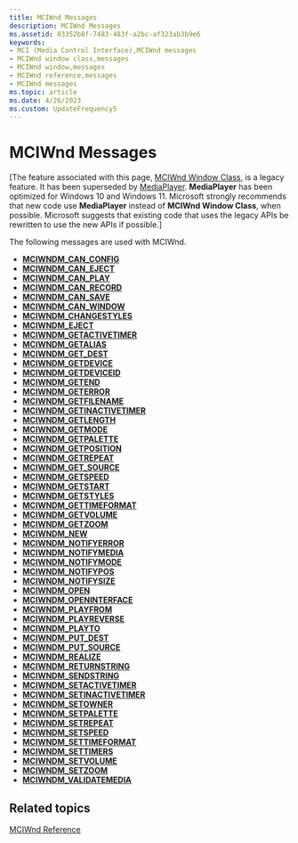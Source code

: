 ```yaml
---
title: MCIWnd Messages
description: MCIWnd Messages
ms.assetid: 03352b8f-7483-483f-a2bc-af323ab3b9e6
keywords:
- MCI (Media Control Interface),MCIWnd messages
- MCIWnd window class,messages
- MCIWnd window,messages
- MCIWnd reference,messages
- MCIWnd messages
ms.topic: article
ms.date: 4/26/2023
ms.custom: UpdateFrequency5
---
```


# MCIWnd Messages

\[The feature associated with this page, [MCIWnd Window Class](/windows/win32/multimedia/mciwnd-window-class), is a legacy feature. It has been superseded by [MediaPlayer](/uwp/api/Windows.Media.Playback.MediaPlayer). **MediaPlayer** has been optimized for Windows 10 and Windows 11. Microsoft strongly recommends that new code use **MediaPlayer** instead of **MCIWnd Window Class**, when possible. Microsoft suggests that existing code that uses the legacy APIs be rewritten to use the new APIs if possible.\]

The following messages are used with MCIWnd.

-   [**MCIWNDM\_CAN\_CONFIG**](mciwndm-can-config.md)
-   [**MCIWNDM\_CAN\_EJECT**](mciwndm-can-eject.md)
-   [**MCIWNDM\_CAN\_PLAY**](mciwndm-can-play.md)
-   [**MCIWNDM\_CAN\_RECORD**](mciwndm-can-record.md)
-   [**MCIWNDM\_CAN\_SAVE**](mciwndm-can-save.md)
-   [**MCIWNDM\_CAN\_WINDOW**](mciwndm-can-window.md)
-   [**MCIWNDM\_CHANGESTYLES**](mciwndm-changestyles.md)
-   [**MCIWNDM\_EJECT**](mciwndm-eject.md)
-   [**MCIWNDM\_GETACTIVETIMER**](mciwndm-getactivetimer.md)
-   [**MCIWNDM\_GETALIAS**](mciwndm-getalias.md)
-   [**MCIWNDM\_GET\_DEST**](mciwndm-get-dest.md)
-   [**MCIWNDM\_GETDEVICE**](mciwndm-getdevice.md)
-   [**MCIWNDM\_GETDEVICEID**](mciwndm-getdeviceid.md)
-   [**MCIWNDM\_GETEND**](mciwndm-getend.md)
-   [**MCIWNDM\_GETERROR**](mciwndm-geterror.md)
-   [**MCIWNDM\_GETFILENAME**](mciwndm-getfilename.md)
-   [**MCIWNDM\_GETINACTIVETIMER**](mciwndm-getinactivetimer.md)
-   [**MCIWNDM\_GETLENGTH**](mciwndm-getlength.md)
-   [**MCIWNDM\_GETMODE**](mciwndm-getmode.md)
-   [**MCIWNDM\_GETPALETTE**](mciwndm-getpalette.md)
-   [**MCIWNDM\_GETPOSITION**](mciwndm-getposition.md)
-   [**MCIWNDM\_GETREPEAT**](mciwndm-getrepeat.md)
-   [**MCIWNDM\_GET\_SOURCE**](mciwndm-get-source.md)
-   [**MCIWNDM\_GETSPEED**](mciwndm-getspeed.md)
-   [**MCIWNDM\_GETSTART**](mciwndm-getstart.md)
-   [**MCIWNDM\_GETSTYLES**](mciwndm-getstyles.md)
-   [**MCIWNDM\_GETTIMEFORMAT**](mciwndm-gettimeformat.md)
-   [**MCIWNDM\_GETVOLUME**](mciwndm-getvolume.md)
-   [**MCIWNDM\_GETZOOM**](mciwndm-getzoom.md)
-   [**MCIWNDM\_NEW**](mciwndm-new.md)
-   [**MCIWNDM\_NOTIFYERROR**](mciwndm-notifyerror.md)
-   [**MCIWNDM\_NOTIFYMEDIA**](mciwndm-notifymedia.md)
-   [**MCIWNDM\_NOTIFYMODE**](mciwndm-notifymode.md)
-   [**MCIWNDM\_NOTIFYPOS**](mciwndm-notifypos.md)
-   [**MCIWNDM\_NOTIFYSIZE**](mciwndm-notifysize.md)
-   [**MCIWNDM\_OPEN**](mciwndm-open.md)
-   [**MCIWNDM\_OPENINTERFACE**](mciwndm-openinterface.md)
-   [**MCIWNDM\_PLAYFROM**](mciwndm-playfrom.md)
-   [**MCIWNDM\_PLAYREVERSE**](mciwndm-playreverse.md)
-   [**MCIWNDM\_PLAYTO**](mciwndm-playto.md)
-   [**MCIWNDM\_PUT\_DEST**](mciwndm-put-dest.md)
-   [**MCIWNDM\_PUT\_SOURCE**](mciwndm-put-source.md)
-   [**MCIWNDM\_REALIZE**](mciwndm-realize.md)
-   [**MCIWNDM\_RETURNSTRING**](mciwndm-returnstring.md)
-   [**MCIWNDM\_SENDSTRING**](mciwndm-sendstring.md)
-   [**MCIWNDM\_SETACTIVETIMER**](mciwndm-setactivetimer.md)
-   [**MCIWNDM\_SETINACTIVETIMER**](mciwndm-setinactivetimer.md)
-   [**MCIWNDM\_SETOWNER**](mciwndm-setowner.md)
-   [**MCIWNDM\_SETPALETTE**](mciwndm-setpalette.md)
-   [**MCIWNDM\_SETREPEAT**](mciwndm-setrepeat.md)
-   [**MCIWNDM\_SETSPEED**](mciwndm-setspeed.md)
-   [**MCIWNDM\_SETTIMEFORMAT**](mciwndm-settimeformat.md)
-   [**MCIWNDM\_SETTIMERS**](mciwndm-settimers.md)
-   [**MCIWNDM\_SETVOLUME**](mciwndm-setvolume.md)
-   [**MCIWNDM\_SETZOOM**](mciwndm-setzoom.md)
-   [**MCIWNDM\_VALIDATEMEDIA**](mciwndm-validatemedia.md)

## Related topics

<dl> <dt>

[MCIWnd Reference](mciwnd-reference.md)
</dt> </dl>

 

 




